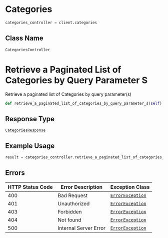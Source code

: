 # Categories

```python
categories_controller = client.categories
```

## Class Name

`CategoriesController`


# Retrieve a Paginated List of Categories by Query Parameter S

Retrieve a paginated list of Categories by query parameter(s)

```python
def retrieve_a_paginated_list_of_categories_by_query_parameter_s(self)
```

## Response Type

[`CategoriesResponse`](/doc/models/categories-response.md)

## Example Usage

```python
result = categories_controller.retrieve_a_paginated_list_of_categories_by_query_parameter_s()
```

## Errors

| HTTP Status Code | Error Description | Exception Class |
|  --- | --- | --- |
| 400 | Bad Request | [`ErrorException`](/doc/models/error-exception.md) |
| 401 | Unauthorized | [`ErrorException`](/doc/models/error-exception.md) |
| 403 | Forbidden | [`ErrorException`](/doc/models/error-exception.md) |
| 404 | Not found | [`ErrorException`](/doc/models/error-exception.md) |
| 500 | Internal Server Error | [`ErrorException`](/doc/models/error-exception.md) |

